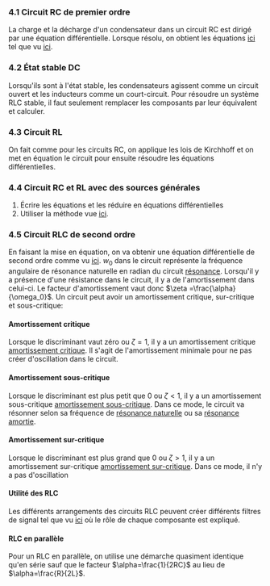 ### 4.1 Circuit RC de premier ordre
La charge et la décharge d'un condensateur dans un circuit RC est dirigé par une équation différentielle. Lorsque résolu, on obtient les équations [ici](Circuit%20à%20courant%20continu.md#7.7%20Circuits%20RC) tel que vu [ici](Équations%20différentielles%20linéaires%20du%20premier%20et%20second%20ordre.md#Circuit%20RC).
### 4.2 État stable DC
Lorsqu'ils sont à l'état stable, les condensateurs agissent comme un circuit ouvert et les inducteurs comme un court-circuit. Pour résoudre un système RLC stable, il faut seulement remplacer les composants par leur équivalent et calculer.
### 4.3 Circuit RL
On fait comme pour les circuits RC, on applique les lois de Kirchhoff et on met en équation le circuit pour ensuite résoudre les équations différentielles.
### 4.4 Circuit RC et RL avec des sources générales
1. Écrire les équations et les réduire en équations différentielles
2. Utiliser la méthode vue [ici](Équations%20différentielles%20linéaires%20du%20premier%20et%20second%20ordre.md#Méthodes%20de%20résolution%20pour%20les%20équations%20à%20coefficients%20constants%20de%20premier%20ordre).
### 4.5 Circuit RLC de second ordre

En faisant la mise en équation, on va obtenir une équation différentielle de second ordre comme vu [ici](Équations%20différentielles%20linéaires%20du%20premier%20et%20second%20ordre.md#Application%20aux%20circuits%20électriques%20de%20second%20ordre). $w_0$ dans le circuit représente la fréquence angulaire de résonance naturelle en radian du circuit [résonance](résonance). Lorsqu'il y a présence d'une résistance dans le circuit, il y a de l'amortissement dans celui-ci. Le facteur d'amortissement vaut donc $\zeta =\frac{\alpha}{\omega_0}$. Un circuit peut avoir un amortissement critique, sur-critique et sous-critique:
#### Amortissement critique
Lorsque le discriminant vaut zéro ou $\zeta = 1$, il y a un amortissement critique [amortissement critique](amortissement%20critique). Il s'agit de l'amortissement minimale pour ne pas créer d'oscillation dans le circuit.
#### Amortissement sous-critique
Lorsque le discriminant est plus petit que 0 ou $\zeta<1$, il y a un amortissement sous-critique [amortissement sous-critique](amortissement%20sous-critique). Dans ce mode, le circuit va résonner selon sa fréquence de [résonance naturelle](résonance%20naturelle) ou sa [résonance amortie](résonance%20amortie). 
#### Amortissement sur-critique
Lorsque le discriminant est plus grand que 0 ou $\zeta>1$, il y a un amortissement sur-critique [amortissement sur-critique](amortissement%20sur-critique). Dans ce mode, il n'y a pas d'oscillation

#### Utilité des RLC
Les différents arrangements des circuits RLC peuvent créer différents filtres de signal tel que vu [ici](Courant%20alternatif.md#Circuits%20et%20Courant%20Alternatif) où le rôle de chaque composante est expliqué.

#### RLC en parallèle
Pour un RLC en parallèle, on utilise une démarche quasiment identique qu'en série sauf que le facteur $\alpha=\frac{1}{2RC}$ au lieu de $\alpha=\frac{R}{2L}$.